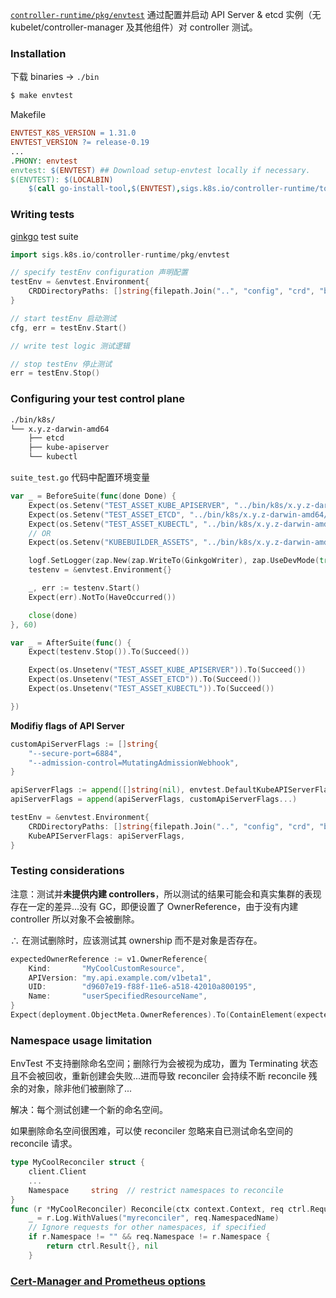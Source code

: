 [`controller-runtime/pkg/envtest`](https://pkg.go.dev/sigs.k8s.io/controller-runtime/pkg/envtest) 通过配置并启动 API Server & etcd 实例（无 kubelet/controller-manager 及其他组件）对 controller 测试。

### Installation

下载 binaries → `./bin`

```bash
$ make envtest
```

Makefile

```makefile
ENVTEST_K8S_VERSION = 1.31.0
ENVTEST_VERSION ?= release-0.19
...
.PHONY: envtest
envtest: $(ENVTEST) ## Download setup-envtest locally if necessary.
$(ENVTEST): $(LOCALBIN)
    $(call go-install-tool,$(ENVTEST),sigs.k8s.io/controller-runtime/tools/setup-envtest,$(ENVTEST_VERSION))
```

### Writing tests

[ginkgo](https://github.com/onsi/ginkgo) test suite

```go
import sigs.k8s.io/controller-runtime/pkg/envtest

// specify testEnv configuration 声明配置
testEnv = &envtest.Environment{
    CRDDirectoryPaths: []string{filepath.Join("..", "config", "crd", "bases")},
}

// start testEnv 启动测试
cfg, err = testEnv.Start()

// write test logic 测试逻辑

// stop testEnv 停止测试
err = testEnv.Stop()
```

### Configuring your test control plane

```bash
./bin/k8s/
└── x.y.z-darwin-amd64
    ├── etcd
    ├── kube-apiserver
    └── kubectl
```

`suite_test.go` 代码中配置环境变量

```go
var _ = BeforeSuite(func(done Done) {
    Expect(os.Setenv("TEST_ASSET_KUBE_APISERVER", "../bin/k8s/x.y.z-darwin-amd64/kube-apiserver")).To(Succeed())
    Expect(os.Setenv("TEST_ASSET_ETCD", "../bin/k8s/x.y.z-darwin-amd64/etcd")).To(Succeed())
    Expect(os.Setenv("TEST_ASSET_KUBECTL", "../bin/k8s/x.y.z-darwin-amd64/kubectl")).To(Succeed())
    // OR
    Expect(os.Setenv("KUBEBUILDER_ASSETS", "../bin/k8s/x.y.z-darwin-amd64")).To(Succeed())

    logf.SetLogger(zap.New(zap.WriteTo(GinkgoWriter), zap.UseDevMode(true)))
    testenv = &envtest.Environment{}

    _, err := testenv.Start()
    Expect(err).NotTo(HaveOccurred())

    close(done)
}, 60)

var _ = AfterSuite(func() {
    Expect(testenv.Stop()).To(Succeed())

    Expect(os.Unsetenv("TEST_ASSET_KUBE_APISERVER")).To(Succeed())
    Expect(os.Unsetenv("TEST_ASSET_ETCD")).To(Succeed())
    Expect(os.Unsetenv("TEST_ASSET_KUBECTL")).To(Succeed())

})
```

**Modifiy flags of API Server**

```go
customApiServerFlags := []string{
    "--secure-port=6884",
    "--admission-control=MutatingAdmissionWebhook",
}

apiServerFlags := append([]string(nil), envtest.DefaultKubeAPIServerFlags...)
apiServerFlags = append(apiServerFlags, customApiServerFlags...)

testEnv = &envtest.Environment{
    CRDDirectoryPaths: []string{filepath.Join("..", "config", "crd", "bases")},
    KubeAPIServerFlags: apiServerFlags,
}

```

### Testing considerations

注意：测试并**未提供内建 controllers**，所以测试的结果可能会和真实集群的表现存在一定的差异...没有 GC，即便设置了 OwnerReference，由于没有内建 controller 所以对象不会被删除。

∴ 在测试删除时，应该测试其 ownership 而不是对象是否存在。

```go
expectedOwnerReference := v1.OwnerReference{
    Kind:       "MyCoolCustomResource",
    APIVersion: "my.api.example.com/v1beta1",
    UID:        "d9607e19-f88f-11e6-a518-42010a800195",
    Name:       "userSpecifiedResourceName",
}
Expect(deployment.ObjectMeta.OwnerReferences).To(ContainElement(expectedOwnerReference))
```

### Namespace usage limitation

EnvTest 不支持删除命名空间；删除行为会被视为成功，置为 Terminating 状态且不会被回收，重新创建会失败...进而导致 reconciler 会持续不断 reconcile 残余的对象，除非他们被删除了...

解决：每个测试创建一个新的命名空间。

如果删除命名空间很困难，可以使 reconciler 忽略来自已测试命名空间的 reconcile 请求。

```go
type MyCoolReconciler struct {
    client.Client
    ...
    Namespace     string  // restrict namespaces to reconcile
}
func (r *MyCoolReconciler) Reconcile(ctx context.Context, req ctrl.Request) (ctrl.Result, error) {
    _ = r.Log.WithValues("myreconciler", req.NamespacedName)
    // Ignore requests for other namespaces, if specified
    if r.Namespace != "" && req.Namespace != r.Namespace {
        return ctrl.Result{}, nil
    }
```

### [Cert-Manager and Prometheus options](https://book.kubebuilder.io/reference/envtest#cert-manager-and-prometheus-options)

